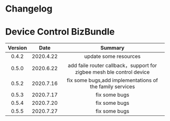 # Changelog

# Device Control BizBundle
| Version | Date                   | Summary|
| :------: | :----------------------: |:---:|
| 0.4.2   |      2020.4.22      | update some resources|
| 0.5.0   |      2020.6.22      | add faile router callback，support for zigbee mesh ble control device|
| 0.5.2   |      2020.7.16     | fix some bugs,add implementations of the family services|
| 0.5.3   |      2020.7.17     | fix some bugs|
| 0.5.4   |      2020.7.20    | fix some bugs|
| 0.5.5   |      2020.7.27    | fix some bugs|